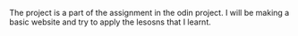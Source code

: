 The project is a part of the assignment in the odin project. I will be making a basic website and try to apply the lesosns that I learnt.